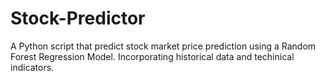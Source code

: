 # Stock-Predictor
A Python script that predict stock market price prediction using a Random Forest Regression Model. Incorporating historical data and techinical indicators.
